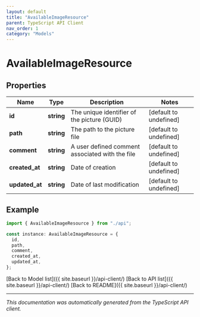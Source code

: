 ```yaml
---
layout: default
title: "AvailableImageResource"
parent: TypeScript API Client
nav_order: 1
category: "Models"
---
```


# AvailableImageResource

## Properties

| Name           | Type       | Description                                     | Notes                  |
| -------------- | ---------- | ----------------------------------------------- | ---------------------- |
| **id**         | **string** | The unique identifier of the picture (GUID)     | [default to undefined] |
| **path**       | **string** | The path to the picture file                    | [default to undefined] |
| **comment**    | **string** | A user defined comment associated with the file | [default to undefined] |
| **created_at** | **string** | Date of creation                                | [default to undefined] |
| **updated_at** | **string** | Date of last modification                       | [default to undefined] |

## Example

```typescript
import { AvailableImageResource } from "./api";

const instance: AvailableImageResource = {
  id,
  path,
  comment,
  created_at,
  updated_at,
};
```

[Back to Model list]({{ site.baseurl }}/api-client/) [Back to API list]({{ site.baseurl }}/api-client/) [Back to README]({{ site.baseurl }}/api-client/)

---

_This documentation was automatically generated from the TypeScript API client._
